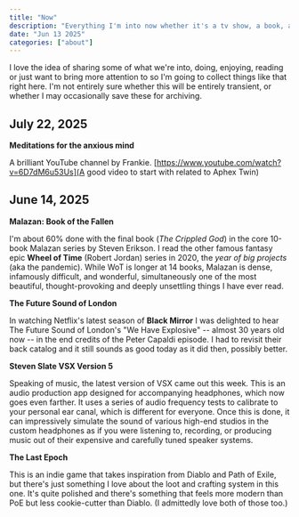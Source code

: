 ```yaml
---
title: "Now"
description: "Everything I'm into now whether it's a tv show, a book, a program or app, a game ... anything I would love to see get some more love or attention."
date: "Jun 13 2025"
categories: ["about"]
---
```


I love the idea of sharing some of what we're into, doing, enjoying, reading or just want to bring more attention to so I'm going to collect things like that right here. I'm not entirely sure whether this will be entirely transient, or whether I may occasionally save these for archiving.

## July 22, 2025

**Meditations for the anxious mind**

A brilliant YouTube channel by Frankie.
[https://www.youtube.com/watch?v=6D7dM6u53Us](A good video to start with related to Aphex Twin)

## June 14, 2025

**Malazan: Book of the Fallen**

I'm about 60% done with the final book (_The Crippled God_) in the core 10-book Malazan series by Steven Erikson. I read the other famous fantasy epic **Wheel of Time** (Robert Jordan) series in 2020, the _year of big projects_ (aka the pandemic). While WoT is longer at 14 books, Malazan is dense, infamously difficult, and wonderful, simultaneously one of the most beautiful, thought-provoking and deeply unsettling things I have ever read.

**The Future Sound of London**

In watching Netflix's latest season of **Black Mirror** I was delighted to hear The Future Sound of London's "We Have Explosive" -- almost 30 years old now -- in the end credits of the Peter Capaldi episode. I had to revisit their back catalog and it still sounds as good today as it did then, possibly better.

**Steven Slate VSX Version 5**

Speaking of music, the latest version of VSX came out this week. This is an audio production app designed for accompanying headphones, which now goes even farther. It uses a series of audio frequency tests to calibrate to your personal ear canal, which is different for everyone. Once this is done, it can impressively simulate the sound of various high-end studios in the custom headphones as if you were listening to, recording, or producing music out of their expensive and carefully tuned speaker systems.

**The Last Epoch**

This is an indie game that takes inspiration from Diablo and Path of Exile, but there's just something I love about the loot and crafting system in this one. It's quite polished and there's something that feels more modern than PoE but less cookie-cutter than Diablo. (I admittedly love both of those too.)
